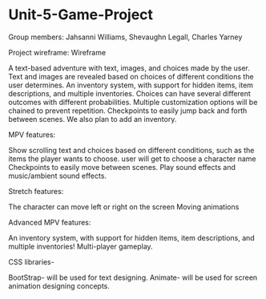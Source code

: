 # Unit-5-Game-Project
Group members: Jahsanni Williams, Shevaughn Legall, Charles Yarney


Project wireframe: Wireframe

A text-based adventure with text, images, and choices made by the user. Text and images are revealed based on choices of different conditions the user determines. An inventory system, with support for hidden items, item descriptions, and multiple inventories. Choices can have several different outcomes with different probabilities. Multiple customization options will be chained to prevent repetition. Checkpoints to easily jump back and forth between scenes. We also plan to add an inventory.

MPV features:

Show scrolling text and choices based on different conditions, such as the items the player wants to choose.
user will get to choose a character name
Checkpoints to easily move between scenes.
Play sound effects and music/ambient sound effects.

Stretch features:

The character can move left or right on the screen 
Moving animations
 

Advanced MPV features:

An inventory system, with support for hidden items, item descriptions, and multiple inventories!
Multi-player gameplay.

CSS libraries-

BootStrap- will be used for text designing.
Animate- will be used for screen animation designing concepts.
